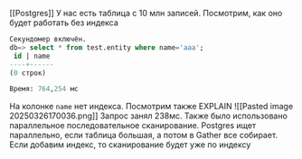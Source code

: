 [[Postgres]]
У нас есть таблица с 10 млн записей. Посмотрим, как оно будет работать без индекса
```sql
Секундомер включён.
db=> select * from test.entity where name='aaa';
 id | name
----+------
(0 строк)

Время: 764,254 мс
```
На колонке `name` нет индекса. Посмотрим также EXPLAIN
![[Pasted image 20250326170036.png]]
Запрос занял 238мс. Также было использовано параллельное последовательное сканирование. Postgres ищет параллельно, если таблица большая, а потом в Gather все собирает. 
Если добавим индекс, то сканирование будет уже по индексу